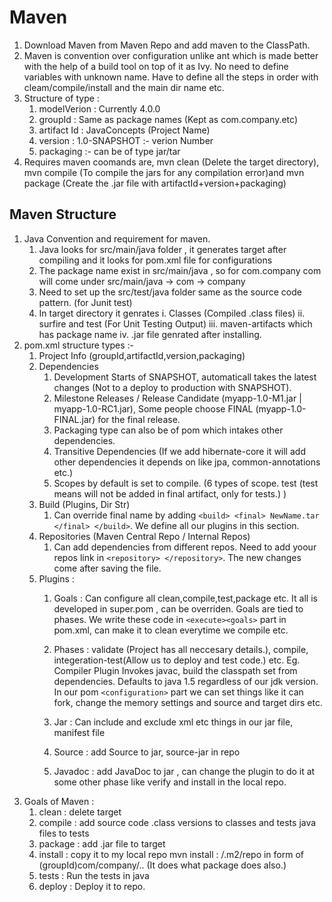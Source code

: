 # Maven 

1. Download Maven from Maven Repo and add maven to the ClassPath.
2. Maven is convention over configuration unlike ant which is made better with the help of a build tool on top of it as Ivy. No need to define variables with unknown name. Have to define all the steps in order with cleam/compile/install and the main dir name etc. 
3. Structure of type :
    1. modelVerion : Currently 4.0.0
    2. groupId : Same as package names (Kept as com.company.etc)
    3. artifact Id : JavaConcepts (Project Name)
    4. version : 1.0-SNAPSHOT :- verion Number 
    5. packaging :- can be of type jar/tar 
4. Requires maven coomands are, mvn clean (Delete the target directory), mvn compile (To compile the jars for any compilation error)and mvn package (Create the .jar file with artifactId+version+packaging)

## Maven Structure 

1. Java Convention and requirement for maven.
    1. Java looks for src/main/java folder , it generates target after compiling and it looks for pom.xml file for configurations
    2. The package name exist in src/main/java , so for com.company com will come under src/main/java -> com -> company 
    3. Need to set up the src/test/java folder same as the source code pattern. (for Junit test)
    4. In target directory it genrates i. Classes (Compiled .class files) ii. surfire and test (For Unit Testing Output) iii. maven-artifacts which has package name iv. .jar file genrated after installing. 
2. pom.xml structure types :- 
    1. Project Info (groupId,artifactId,version,packaging)
    2. Dependencies
        1. Development Starts of SNAPSHOT, automaticall takes the latest changes (Not to a deploy to production with SNAPSHOT).
        2. Milestone Releases / Release Candidate (myapp-1.0-M1.jar | myapp-1.0-RC1.jar), Some people choose FINAL (myapp-1.0-FINAL.jar) for the final release.
        3. Packaging type can also be of pom which intakes other dependencies. 
        4. Transitive Dependencies (If we add hibernate-core it will add other dependencies it depends on like jpa, common-annotations etc.)
        5. Scopes by default is set to compile. (6 types of scope.<scope> test </scope> (test means will not be added in final artifact, only for tests.) )
    3. Build (Plugins, Dir Str)
        1. Can override final name by adding `<build> <final> NewName.tar </final> </build>`. We define all our plugins in this section.
    4. Repositories (Maven Central Repo / Internal Repos)
        1. Can add dependencies from different repos. Need to add yoour repos link in `<repository> </repository>`. The new changes come after saving the file.
    5. Plugins : 
        1. Goals : Can configure all clean,compile,test,package etc. It all is developed in super.pom , can be overriden. Goals are tied to phases. We write these code in `<execute><goals>` part in pom.xml, can make it to clean everytime we compile etc. 
        2. Phases : validate (Project has all neccesary details.), compile, integeration-test(Allow us to deploy and test code.) etc.
        Eg. Compiler Plugin Invokes javac, build the classpath set from dependencies. Defaults to java 1.5 regardless of our jdk version. In our pom `<configuration>` part we can set things like it can fork, change the memory settings and source and target dirs etc.
        
        3. Jar : Can include and exclude xml etc things in our jar file, manifest file
        4. Source : add Source to jar, source-jar in repo
        5. Javadoc : add JavaDoc to jar , can change the plugin to do it at some other phase like verify and install in the local repo.
3. Goals of Maven : 
    1. clean : delete target
    2. compile : add source code .class versions to classes and tests java files to tests
    3. package : add .jar file to target
    4. install : copy it to my local repo mvn install : /.m2/repo in form of (groupId)com/company/..   (It does what package does also.)
    5. tests : Run the tests in java
    6. deploy : Deploy it to repo.
  
